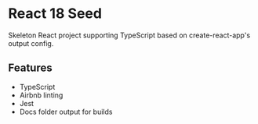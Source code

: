 # React 18 Seed

Skeleton React project supporting TypeScript based on create-react-app's output config.

## Features

- TypeScript 
- Airbnb linting
- Jest
- Docs folder output for builds



